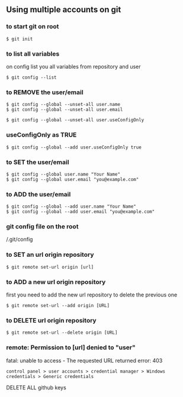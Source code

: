## Using multiple accounts on git 

### to start git on root
    $ git init

### to list all variables
on config list you all variables from repository and user

    $ git config --list

### to REMOVE the user/email
    $ git config --global --unset-all user.name
    $ git config --global --unset-all user.email
 
    $ git config --global --unset-all user.useConfigOnly

### useConfigOnly as TRUE
    $ git config --global --add user.useConfigOnly true

### to SET the user/email
    $ git config --global user.name "Your Name"
    $ git config --global user.email "you@example.com"

### to ADD the user/email
    $ git config --global --add user.name "Your Name"
    $ git config --global --add user.email "you@example.com"

### git config file on the root
/.git/config

### to SET an url origin repository
    $ git remote set-url origin [url]

### to ADD a new url origin repository
first you need to add the new url repository to delete the previous one

    $ git remote set-url --add origin [URL]

### to DELETE url origin repository
    $ git remote set-url --delete origin [URL]


### remote: Permission to [url] denied to "user"
fatal: unable to access - The requested URL returned error: 403

    control panel > user accounts > credential manager > Windows credentials > Generic credentials

DELETE ALL github keys




